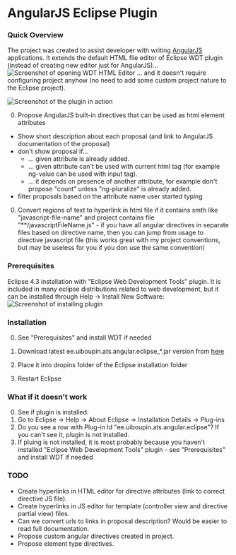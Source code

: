 AngularJS Eclipse Plugin
================


### Quick Overview

The project was created to assist developer with writing [AngularJS](http://AngularJS.org/) applications.
It extends the default HTML file editor of Eclipse WDT plugin (instead of creating new editor just for AngularJS)...
![Screenshot of opening WDT HTML Editor](https://dl.dropboxusercontent.com/sh/5xpbkluybciflfl/Uo6Nvhuqb_/OpenUsingHtmlEditor.png?token_hash=AAF3yOKMHz8siMft4MxxXtZb-jz6BccDWrLQcXNfSXaK8A)
... and it doesn't require configuring project anyhow (no need to add some custom project nature to the Eclipse project).

![Screenshot of the plugin in action](https://dl.dropboxusercontent.com/sh/5xpbkluybciflfl/rbGePYqe7g/Screenshot-HtmlEditor1.png?token_hash=AAF3yOKMHz8siMft4MxxXtZb-jz6BccDWrLQcXNfSXaK8A)

0. Propose AngularJS built-in directives that can be used as html element attributes
  * Show short description about each proposal (and link to AngularJS documentation of the proposal)
  * don't show proposal if...
    * ... given attribute is already added.
    * ... given attribute can't be used with current html tag (for example ng-value can be used with input tag).
    * ... it depends on presence of another attribute, for example don't propose "count" unless "ng-pluralize" is already added.
  * filter proposals based on the attribute name user started typing
0. Convert regions of text to hyperlink in html file if it contains smth like "javascript-file-name" and project contains file "**/javascriptFileName.js" - if you have all angular directives in separate files based on directive name, then you can jump from usage to directive javascript file (this works great with my project conventions, but may be useless for you if you don use the same convention)


### Prerequisites

Eclipse 4.3 installation with "Eclipse Web Development Tools" plugin.
It is included in many eclipse distributions related to web development, but it can be installed through Help -> Install New Software:
![Screenshot of installing plugin](https://dl.dropboxusercontent.com/sh/5xpbkluybciflfl/Pu-L9EZ_x3/dependency-WDT-1.GIF?token_hash=AAF3yOKMHz8siMft4MxxXtZb-jz6BccDWrLQcXNfSXaK8A)


### Installation

0. See "Prerequisites" and install WDT if needed

0. Download latest ee.uiboupin.ats.angular.eclipse_*.jar version from [here](http://goo.gl/iHKfex)

0. Place it into dropins folder of the Eclipse installation folder

0. Restart Eclipse


### What if it doesn't work

0. See if plugin is installed:
  0.  Go to Eclipse -> Help -> About Eclipse -> Installation Details -> Plug-ins 
  0. Do you see a row with Plug-in Id "ee.uiboupin.ats.angular.eclipse"? If you can't see it, plugin is not installed.
0. If pluing is not installed, it is most probably because you haven't installed "Eclipse Web Development Tools" plugin - see "Prerequisites" and install WDT if needed


### TODO
* Create hyperlinks in HTML editor for directive attributes (link to correct directive JS file).
* Create hyperlinks in JS editor for template (controller view and directive partial view) files.
* Can we convert urls to links in proposal description? Would be easier to read full documentation.
* Propose custom angular directives created in project.
* Propose element type directives.
